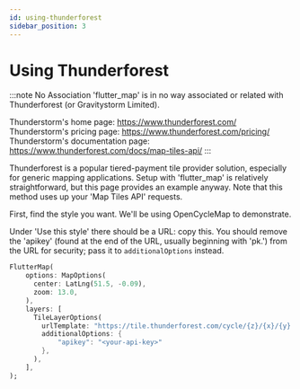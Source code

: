 ```yaml
---
id: using-thunderforest
sidebar_position: 3
---
```


# Using Thunderforest

:::note No Association
'flutter_map' is in no way associated or related with Thunderforest (or Gravitystorm Limited).

Thunderstorm's home page: https://www.thunderforest.com/  
Thunderstorm's pricing page: https://www.thunderforest.com/pricing/  
Thunderstorm's documentation page: https://www.thunderforest.com/docs/map-tiles-api/
:::

Thunderforest is a popular tiered-payment tile provider solution, especially for generic mapping applications. Setup with 'flutter_map' is relatively straightforward, but this page provides an example anyway. Note that this method uses up your 'Map Tiles API' requests.

First, find the style you want. We'll be using OpenCycleMap to demonstrate.

Under 'Use this style' there should be a URL: copy this. You should remove the 'apikey' (found at the end of the URL, usually beginning with 'pk.') from the URL for security; pass it to `additionalOptions` instead.

``` dart
FlutterMap(
    options: MapOptions(
      center: LatLng(51.5, -0.09),
      zoom: 13.0,
    ),
    layers: [
      TileLayerOptions(
        urlTemplate: "https://tile.thunderforest.com/cycle/{z}/{x}/{y}.png?apikey={apikey}",
        additionalOptions: {
            "apikey": "<your-api-key>"
        },
      ),
    ],
);
```
